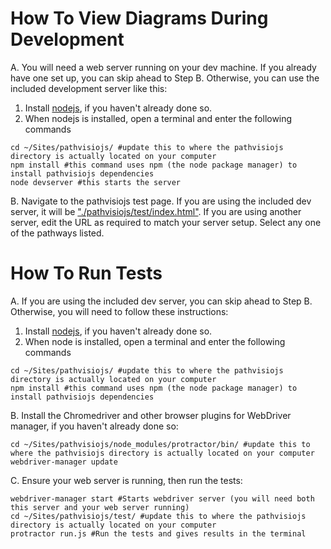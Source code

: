 # How To View Diagrams During Development

A. You will need a web server running on your dev machine. If you already have one set up, you can skip ahead to Step B.
Otherwise, you can use the included development server like this:

1. Install [nodejs](http://nodejs.org/download/), if you haven't already done so.
2. When nodejs is installed, open a terminal and enter the following commands

```
cd ~/Sites/pathvisiojs/ #update this to where the pathvisiojs directory is actually located on your computer
npm install #this command uses npm (the node package manager) to install pathvisiojs dependencies
node devserver #this starts the server
```

B. Navigate to the pathvisiojs test page. If you are using the included dev server, it will be ["./pathvisiojs/test/index.html"](http://localhost:3000/test/). If you are using another server, edit the URL as required to match your server setup. Select any one of the pathways listed. 

# How To Run Tests

A. If you are using the included dev server, you can skip ahead to Step B.
Otherwise, you will need to follow these instructions:

1. Install [nodejs](http://nodejs.org/download/), if you haven't already done so.
2. When node is installed, open a terminal and enter the following commands

```
cd ~/Sites/pathvisiojs/ #update this to where the pathvisiojs directory is actually located on your computer
npm install #this command uses npm (the node package manager) to install pathvisiojs dependencies
```

B. Install the Chromedriver and other browser plugins for WebDriver manager, if you haven't already done so:

```
cd ~/Sites/pathvisiojs/node_modules/protractor/bin/ #update this to where the pathvisiojs directory is actually located on your computer
webdriver-manager update
```

C. Ensure your web server is running, then run the tests:

```
webdriver-manager start #Starts webdriver server (you will need both this server and your web server running)
cd ~/Sites/pathvisiojs/test/ #update this to where the pathvisiojs directory is actually located on your computer
protractor run.js #Run the tests and gives results in the terminal
```
